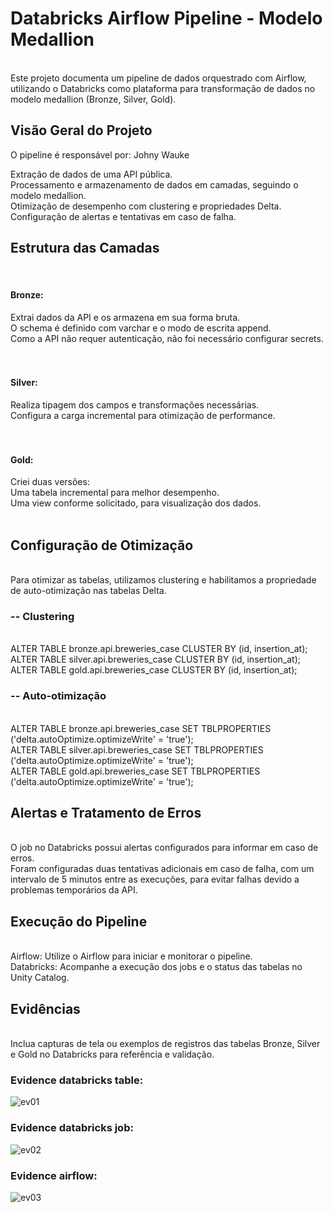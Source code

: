 <h1> Databricks Airflow Pipeline - Modelo Medallion </h1></br>
Este projeto documenta um pipeline de dados orquestrado com Airflow, utilizando o Databricks como plataforma para transformação de dados no modelo medallion (Bronze, Silver, Gold).</br>

<h2> Visão Geral do Projeto </h2>
O pipeline é responsável por: Johny Wauke</br>

Extração de dados de uma API pública.</br>
Processamento e armazenamento de dados em camadas, seguindo o modelo medallion.</br>
Otimização de desempenho com clustering e propriedades Delta.</br>
Configuração de alertas e tentativas em caso de falha.</br>
<h2> Estrutura das Camadas </h2>
</br>
<h4>Bronze: </h4>

Extrai dados da API e os armazena em sua forma bruta.</br>
O schema é definido com varchar e o modo de escrita append.</br>
Como a API não requer autenticação, não foi necessário configurar secrets.</br>
</br></br>
<h4>Silver: </h4>

Realiza tipagem dos campos e transformações necessárias.</br>
Configura a carga incremental para otimização de performance.</br>
</br></br>

<h4>Gold: </h4>
Criei duas versões: </br>
Uma tabela incremental para melhor desempenho.</br>
Uma view conforme solicitado, para visualização dos dados.</br></br>

<h2> Configuração de Otimização </h2> </br>
Para otimizar as tabelas, utilizamos clustering e habilitamos a propriedade de auto-otimização nas tabelas Delta.</br>

<h3> -- Clustering </h3></br>
ALTER TABLE bronze.api.breweries_case CLUSTER BY (id, insertion_at);</br>
ALTER TABLE silver.api.breweries_case CLUSTER BY (id, insertion_at);</br>
ALTER TABLE gold.api.breweries_case CLUSTER BY (id, insertion_at);</br>

<h3> -- Auto-otimização </h3></br>
ALTER TABLE bronze.api.breweries_case SET TBLPROPERTIES ('delta.autoOptimize.optimizeWrite' = 'true');</br>
ALTER TABLE silver.api.breweries_case SET TBLPROPERTIES ('delta.autoOptimize.optimizeWrite' = 'true');</br>
ALTER TABLE gold.api.breweries_case SET TBLPROPERTIES ('delta.autoOptimize.optimizeWrite' = 'true');</br>

<h2> Alertas e Tratamento de Erros </h2></br>
O job no Databricks possui alertas configurados para informar em caso de erros.</br>
Foram configuradas duas tentativas adicionais em caso de falha, com um intervalo de 5 minutos entre as execuções, para evitar falhas devido a problemas temporários da API.</br>

<h2> Execução do Pipeline </h2></br>
Airflow: Utilize o Airflow para iniciar e monitorar o pipeline.</br>
Databricks: Acompanhe a execução dos jobs e o status das tabelas no Unity Catalog.</br>

<h2> Evidências </h2></br>
Inclua capturas de tela ou exemplos de registros das tabelas Bronze, Silver e Gold no Databricks para referência e validação.</br>

<h3> Evidence databricks table: </h3>

![ev01](https://github.com/user-attachments/assets/5b8f8411-f90e-4460-9858-e7221bf4326d)

<h3> Evidence databricks job:  </h3>

![ev02](https://github.com/user-attachments/assets/30b5e18b-b43e-4434-881d-d50495e689b6)

<h3>  Evidence airflow: </h3>

![ev03](https://github.com/user-attachments/assets/692bb3d8-cb55-433e-acb8-8f798c638d22)





